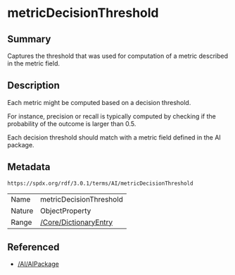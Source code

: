 <!-- Automatically generated by spec-parser v2.5.0 on 2024-08-10T18:46:28.607668+00:00 -->
<!-- SPDX-License-Identifier: Community-Spec-1.0 -->

# metricDecisionThreshold

## Summary

Captures the threshold that was used for computation of a metric described in
the metric field.


## Description

Each metric might be computed based on a decision threshold.

For instance, precision or recall is typically computed by checking if the
probability of the outcome is larger than 0.5.

Each decision threshold should match with a metric field defined in the AI
package.


## Metadata

`https://spdx.org/rdf/3.0.1/terms/AI/metricDecisionThreshold`


| | |
|---|---|
| Name | metricDecisionThreshold |
| Nature | ObjectProperty |
| Range | [/Core/DictionaryEntry](../../Core/Classes/DictionaryEntry.md) |




## Referenced

- [/AI/AIPackage](../../AI/Classes/AIPackage.md)

